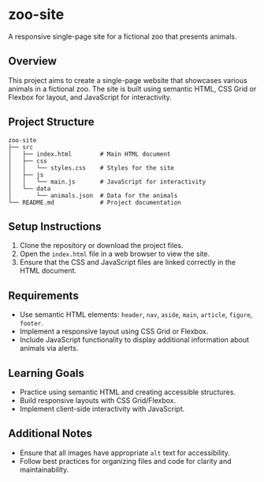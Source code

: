 # zoo-site
A responsive single-page site for a fictional zoo that presents animals.

## Overview
This project aims to create a single-page website that showcases various animals in a fictional zoo. The site is built using semantic HTML, CSS Grid or Flexbox for layout, and JavaScript for interactivity.

## Project Structure
```
zoo-site
├── src
│   ├── index.html        # Main HTML document
│   ├── css
│   │   └── styles.css    # Styles for the site
│   ├── js
│   │   └── main.js       # JavaScript for interactivity
│   └── data
│       └── animals.json  # Data for the animals
└── README.md             # Project documentation
```

## Setup Instructions
1. Clone the repository or download the project files.
2. Open the `index.html` file in a web browser to view the site.
3. Ensure that the CSS and JavaScript files are linked correctly in the HTML document.

## Requirements
- Use semantic HTML elements: `header`, `nav`, `aside`, `main`, `article`, `figure`, `footer`.
- Implement a responsive layout using CSS Grid or Flexbox.
- Include JavaScript functionality to display additional information about animals via alerts.

## Learning Goals
- Practice using semantic HTML and creating accessible structures.
- Build responsive layouts with CSS Grid/Flexbox.
- Implement client-side interactivity with JavaScript.

## Additional Notes
- Ensure that all images have appropriate `alt` text for accessibility.
- Follow best practices for organizing files and code for clarity and maintainability.
